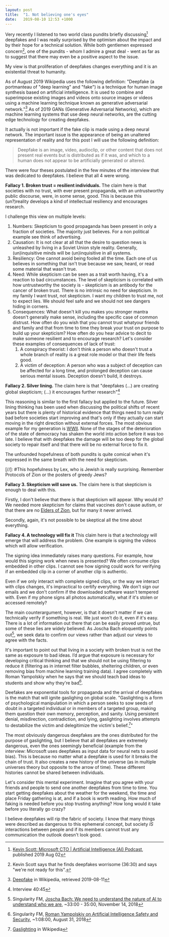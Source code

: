 ```yaml
---
layout: post
title:  "1. Not believing one's eyes"
date:   2019-08-10 12:53 +1000
---
```


Very recently I listened to two world class pundits briefly discussing[^podcast] deepfakes and I was really surprised by the optimism about the impact and by their hope for a technical solution. While both gentlemen expressed concern[^concern], one of the pundits - whom I admire a great deal - went as far as to suggest that there may even be a positive aspect to the issue. 

My view is that proliferation of deepfakes changes everything and it is an existential threat to humanity. 

[^podcast]:  [Kevin Scott: Microsoft CTO \| Artificial Intelligence (AI) Podcast](https://lexfridman.com/kevin-scott/), published 2019 Aug 02

[^concern]: Kevin Scott says that he finds deepfakes worrisome (36:30) and says "we're not ready for this". 

As of August 2019 Wikipedia uses the following definition: "Deepfake (a portmanteau of "deep learning" and "fake") is a technique for human image synthesis based on artificial intelligence. It is used to combine and superimpose existing images and videos onto source images or videos using a machine learning technique known as generative adversarial network."[^deepfake_wiki] As of 2019 GANs (Generative Adversarial Networks), which are machine learning systems that use deep neural networks, are the cutting edge technology for creating deepfakes.

[^deepfake_wiki]: [Deepfake](https://en.wikipedia.org/wiki/Deepfake) in Wikipedia, retrieved 2019-08-11

It actually is not important if the fake clip is made using a deep neural network. The important issue is the appearance of being an unaltered representation of reality and for this post I will use the following definition:

> Deepfake is an image, video, audioclip, or other content that does not present real events but is distributed as if it was, and which to a human does not appear to be artificially generated or altered.

There were four theses postulated in the few minutes of the interview that was dedicated to deepfakes. I believe that all 4 were wrong.

**Fallacy 1. Broken trust = resilient individuals.** The claim here is that societies with no trust, with ever present propaganda, with an untrustworthy public discourse, were, in some sense, good. This is because this (un?)reality develops a kind of intellectual resiliency and encourages research. 

I challenge this view on multiple levels:
1. Numbers: Skepticism to good propaganda has been present in only a fraction of societies. The majority just believes. For a non political example see think of advertising.
1. Causation: It is not clear at all that the desire to question news is unleashed by living in a Soviet Union style reality. Generally, (un)inquisitive minds will be (un)inquisitive in all systems. 
1. Resiliency: One cannot avoid being fooled all the time. Each one of us believes in something that isn't true because we saw, heard, or read some material that wasn't true. 
1. Need: While skepticism can be seen as a trait worth having, it's a reaction to bad circumstances. The level of skepticism is correlated with how untrustworthy the society is - skepticism is an antibody for the cancer of broken trust. There is no intrinsic no need for skepticism. In my family I want trust, not skepticism. I want my children to trust me, not to expect lies. We should feel safe and we should not see dangers hiding in corners. 
1. Consequences: What doesn't kill you makes you stronger mantra doesn't generally make sense, including the specific case of common distrust. How often do you wish that you cannot trust whatyour friends and family and that from time to time they break your trust on purpose to build up your skepticism? How often do you hear advice to decit to make someone resilient and to encourage research?
   Let's consider these examples of consequences of lack of trust:
     1. A conspiracy theorist: I don't think a person who doesn't trust a whole branch of reality is a great role model or that their life feels good. 
     1. A victim of deception: A person who was a subject of deception can be affected for a long time, and prolonged deception can cause serious mental issues. Deception doesn't build, it destroys. 
         
**Fallacy 2. Silver lining.** The claim here is that "deepfakes (...) are creating global skepticism; (...) it encourages further research"[^lf-its-a-good-thing]

[^lf-its-a-good-thing]: Interview 40:45

This reasoning is similar to the first fallacy but applied to the future. Silver lining thinking has been used when discussing the political shifts of recent years but there is plenty of historical evidence that things need to turn really bad before societies start improving and that's only if they actually can start moving in the right direction without external forces. The most obvious example for my generation is [WWII](https://en.wikipedia.org/wiki/World_War_II). None of the stages of the deterioration of the state of democracy has shaken the world into action before it was too late. I believe that with deepfakes the damage will be too deep for the global society to repair itself and that there will be no external force to fix it. 

The unfounded hopefulness of both pundits is quite comical when it's expressed in the same breath with the need for skepticism. 

[//]: #This hopefulness by Lex, who is Jewish is really surprising. Remember Protocols of Zion or the posters of greedy Jews?

**Fallacy 3. Skepticism will save us.** The claim here is that skepticism is enough to deal with this. 

Firstly, I don't believe that there is that skepticism will appear. Why would it? We needed more skepticism for claims that vaccines don't cause autism, or that there are no [Elders of Zion](https://en.wikipedia.org/wiki/The_Protocols_of_the_Elders_of_Zion), but for many it never arrived.

Secondly, again, it's not possible to be skeptical all the time about everything.

**Fallacy 4. A technology will fix it** This claim here is that a technology will emerge that will address the problem. One example is signing the videos which will allow verification.

The signing idea immediately raises many questions. For example, how would this signing work when news is presented? We often consume clips embedded in other clips. I cannot see how signing could work for verifying if an embedded clip in a corner of another clip is authentic. 

Even if we only interact with complete signed clips, or the way we interact with clips changes, it's impractical to certify everything. We don't sign our emails and we don't confirm if the downloaded software wasn't tempered with. Even if my phone signs all photos automatically, what if it's stolen or accessed remotely? 

The main counterargument, however, is that it doesn't matter if we can technically verify if something is real. We just won't do it, even if it's easy. There is a lot of information out there that can be easily proved untrue, but some of these lies are widely believed. As Joscha Bach eloquently points out[^Joscha], we seek data to confirm our views rather than adjust our views to agree with the facts. 

[^Joscha]: Singularity FM, [Joscha Bach: We need to understand the nature of AI to understand who we are](https://www.singularityweblog.com/joscha-bach/), ~33:00 - 35:00, November 14, 2018	

It's important to point out that living in a society with broken trust is not the same as exposure to bad ideas. I’d argue that exposure is necessary for developing critical thinking and that we should not be using filtering to reduce it (filtering as in internet filter bubbles, sheltering children, or even removing bias from machine learning training data). I agree completely with Roman Yampolskiy when he says that we should teach bad ideas to students and show why they're bad[^yampolskiy18]. 

[^yampolskiy18]: Singularity FM, [Roman Yampolskiy on Artificial Intelligence Safety and Security](https://www.singularityweblog.com/tag/roman-yampolskiy/), ~1:08:00, August 31, 2018 

Deefakes are exponential tools for propaganda and the arrival of deepfakes is the match that will ignite gaslighing on global scale. "Gaslighting is a form of psychological manipulation in which a person seeks to sow seeds of doubt in a targeted individual or in members of a targeted group, making them question their own memory, perception, and sanity. Using persistent denial, misdirection, contradiction, and lying, gaslighting involves attempts to destabilize the victim and delegitimize the victim's belief.[^gaslighting]"

[^gaslighting]: [Gaslighting](https://en.wikipedia.org/wiki/Gaslighting) in Wikipedia

The most obviously dangerous deepfakes are the ones distributed for the purpose of gaslighting, but I believe that all deepfakes are extremely dangerous, even the ones seemingly beneficial (example from the interview: Microsoft uses deepfakes as input data for neural nets to avoid bias). This is because no matter what a deepfake is used for it breaks the chain of trust. It also creates a new history of the universe (as in multiple universes theory but opposite to the arrow of time). These different histories cannot be shared between individuals. 

Let's consider this mental experiment. Imagine that you agree with your friends and people to send one another deepfakes from time to time. You start getting deepfakes about the weather for the weekend, the time and place Friday gathering is at, and if a book is worth reading. How much of faking is needed before you stop trusting anything? How long would it take before you literally go crazy? 

I believe deepfakes will rip the fabric of society. I know that many things were described as dangerous to this ephemeral concept, but society *IS* interactions between people and if its members cannot trust any communication the outlook doesn't look good.

